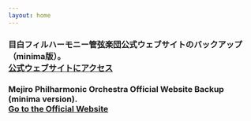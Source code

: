 ```yaml
---
layout: home
---
```


### 目白フィルハーモニー管弦楽団公式ウェブサイトのバックアップ（minima版）。<br>[公式ウェブサイトにアクセス](https://www.mejirophil-orch.com/)

### Mejiro Philharmonic Orchestra Official Website Backup (minima version).<br>[Go to the Official Website](https://www.mejirophil-orch.com/)
